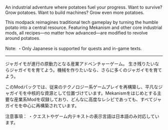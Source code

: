 An industrial adventure where potatoes fuel your progress.
Want to survive? Grow potatoes. Want to build machines? Grow even more potatoes.

This modpack reimagines traditional tech gameplay by turning the humble potato into a central resource. Featuring Mekanism and other core industrial mods, all recipes—no matter how advanced—are modified to revolve around potatoes.

Note:
・Only Japanese is supported for quests and in-game texts.

---

ジャガイモが進行の原動力となる産業アドベンチャーゲーム。
生き残りたいならジャガイモを育てよう。機械を作りたいなら、さらに多くのジャガイモを育てよう。

このModパックでは、従来のテクノロジー系ゲームプレイを再構築し、平凡なジャガイモを中核的な資源として位置づけています。Mekanismをはじめとする主要な産業系Modを収録しており、どんなに高度なレシピであっても、すべてジャガイモを中心に再構築されています。

注意事項：
・クエストやゲーム内テキストの表示言語は日本語のみ対応しています。
